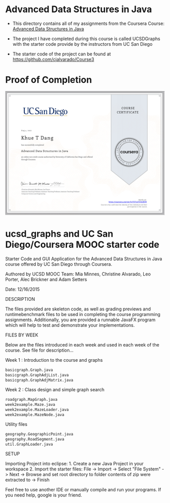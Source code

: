 # Advanced Data Structures in Java

- This directory contains all of my assignments from the Coursera Course: [Advanced Data Structures in Java](https://www.coursera.org/learn/advanced-data-structures?specialization=java-object-oriented)

- The project I have completed during this course is called UCSDGraphs with the starter code provide by the instructors from UC San Diego

- The starter code of the project can be found at https://github.com/cjalvarado/Course3

# Proof of Completion

<img src="./certificate.png" width=800>

ucsd_graphs and UC San Diego/Coursera MOOC starter code
==================================================================

Starter Code and GUI Application for the Advanced Data Structures in Java course offered by UC San Diego through Coursera.

Authored by UCSD MOOC Team:
Mia Minnes, Christine Alvarado, Leo Porter, Alec Brickner and Adam Setters

Date: 12/16/2015

DESCRIPTION

The files provided are skeleton code, as well as grading previews and 
runtimebenchmark files to be used in completing the course programming 
assignments. Additionally, you are provided a runnable JavaFX program 
which will help to test and demonstrate your implementations.

FILES BY WEEK

Below are the files introduced in each week and used in each week of the course. See file for description...

Week 1 : Introduction to the course and graphs
```
basicgraph.Graph.java
basicgraph.GraphAdjList.java
basicgraph.GraphAdjMatrix.java
```

Week 2 : Class design and simple graph search
```
roadgraph.MapGraph.java
week2example.Maze.java
week2example.MazeLoader.java
week2example.MazeNode.java
```

Utility files
```
geography.GeographicPoint.java
geography.RoadSegment.java
util.GraphLoader.java
```

SETUP

Importing Project into eclipse:
	1. Create a new Java Project in your workspace
	2. Import the starter files:
	  File -> Import -> Select "File System" -> Next -> Browse and set 
	  root directory to folder contents of zip were extracted to -> Finish

Feel free to use another IDE or manually compile and run your programs. If you need help, google is your friend.